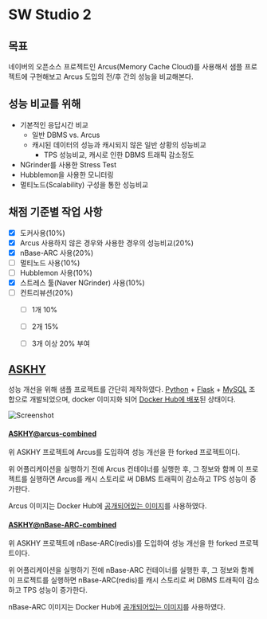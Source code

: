 # SW Studio 2

## 목표

네이버의 오픈소스 프로젝트인 Arcus(Memory Cache Cloud)를 사용해서 샘플 프로젝트에 구현해보고 Arcus 도입의 전/후 간의 성능을 비교해본다.

## 성능 비교를 위해

- 기본적인 응답시간 비교
	- 일반 DBMS vs. Arcus
	- 캐시된 데이터의 성능과 캐시되지 않은 일반 상황의 성능비교
		- TPS 성능비교, 캐시로 인한 DBMS 트래픽 감소정도
- NGrinder를 사용한 Stress Test
- Hubblemon을 사용한 모니터링
- 멀티노드(Scalability) 구성을 통한 성능비교


## 채점 기준별 작업 사항

* [x] 도커사용(10%)
* [x] Arcus 사용하지 않은 경우와 사용한 경우의 성능비교(20%)
* [x] nBase-ARC 사용(20%)
* [ ] 멀티노드 사용(10%)
* [ ] Hubblemon 사용(10%)
* [x] 스트레스 툴(Naver NGrinder) 사용(10%)
* [ ] 컨트리뷰션(20%)
	* [ ] 1개 10%
	* [ ] 2개 15%
	* [ ] 3개 이상 20% 부여
 

## [ASKHY](https://github.com/Prev/askhy)

성능 개선을 위해 샘플 프로젝트를 간단히 제작하였다.
[Python](https://www.python.org/) + [Flask](http://flask.pocoo.org/) + [MySQL](https://www.mysql.com/) 조합으로 개발되었으며, docker 이미지화 되어 [Docker Hub에 배포](https://hub.docker.com/r/prev/askhy/)된 상태이다.

![Screenshot](https://prev.kr/askhy/screenshot.png)


#### [ASKHY@arcus-combined](https://github.com/Prev/askhy/tree/arcus-combined)

위 ASKHY 프로젝트에 Arcus를 도입하여 성능 개선을 한 forked 프로젝트이다.

위 어플리케이션을 실행하기 전에 Arcus 컨테이너를 실행한 후, 그 정보와 함께 이 프로젝트를 실행하면 Arcus를 캐시 스토리로 써 DBMS 트래픽이 감소하고 TPS 성능이 증가한다.

Arcus 이미지는 Docker Hub에 [공개되어있는 이미지](https://hub.docker.com/r/ruo91/arcus/)를 사용하였다.


#### [ASKHY@nBase-ARC-combined](https://github.com/Prev/askhy/tree/redis-combined)

위 ASKHY 프로젝트에 nBase-ARC(redis)를 도입하여 성능 개선을 한 forked 프로젝트이다.

위 어플리케이션을 실행하기 전에 nBase-ARC 컨테이너를 실행한 후, 그 정보와 함께 이 프로젝트를 실행하면 nBase-ARC(redis)를 캐시 스토리로 써 DBMS 트래픽이 감소하고 TPS 성능이 증가한다.

nBase-ARC 이미지는 Docker Hub에 [공개되어있는 이미지](https://hub.docker.com/r/hyeongseok05/nbase-arc/)를 사용하였다.
